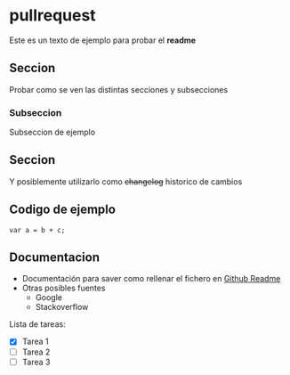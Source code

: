 # pullrequest

Este es un texto de ejemplo para probar el **readme**

## Seccion

Probar como se ven las distintas secciones y subsecciones

### Subseccion

Subseccion de ejemplo

## Seccion

Y posiblemente utilizarlo como ~~changelog~~ historico de cambios

## Codigo de ejemplo

```
var a = b + c;
```

## Documentacion

- Documentación para saver como rellenar el fichero en [Github Readme](https://docs.github.com/es/github/writing-on-github/basic-writing-and-formatting-syntax)
- Otras posibles fuentes
  - Google
  - Stackoverflow

Lista de tareas:
- [X] Tarea 1
- [ ] Tarea 2
- [ ] Tarea 3
